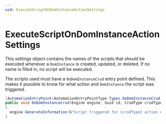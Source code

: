 ```yaml
---
uid: ExecuteScriptOnDomInstanceActionSettings
---
```


# ExecuteScriptOnDomInstanceActionSettings

This settings object contains the names of the scripts that should be executed whenever a `DomInstance` is created, updated, or deleted. If no name is filled in, no script will be executed.

The scripts used must have a `OnDomInstanceCrud` entry point defined. This makes it possible to know for what action and `DomInstance` the script was triggered.

```csharp
[AutomationEntryPoint(AutomationEntryPointType.Types.OnDomInstanceCrud)]
public void OnDomInstanceCrud(Engine engine, Guid id, CrudType crudType)
{
  engine.GenerateInformation($"Script triggered for {crudType} action on DomInstance with ID: {id}")
}
```
